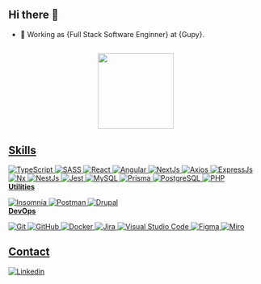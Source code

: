 ##  Hi there 👋

- 💼 Working as {Full Stack Software Enginner} at {Gupy}.

##

<div align="center">
  <a href="https://github.com/GabrielaRsanches">
 
  <img height="150em" src="https://github-readme-stats.vercel.app/api/top-langs/?username=GabrielaRsanches&layout=compact&langs_count=7&theme=dracula"/>
</div>

## Skills
![TypeScript](https://img.shields.io/badge/-Typescript-333333?style=flat&logo=typescript)
![SASS](https://img.shields.io/badge/-SASS-333333?style=flat&logo=SASS&logoColor=1572B6)
![React](https://img.shields.io/badge/-React-333333?style=flat&logo=react)
![Angular](https://img.shields.io/badge/-Angular-333333?style=flat&logo=angular)
![NextJs](https://img.shields.io/badge/-Next%20JS-333333?style=flat&logo=next)
![Axios](https://img.shields.io/badge/-Axios-333333?style=flat&logo=axios)
![ExpressJs](https://img.shields.io/badge/-Express%20JS-333333?style=flat&logo=express)
![Nx](https://img.shields.io/badge/-NX-333333?style=flat&logo=nx)
![NestJs](https://img.shields.io/badge/-Nest%20JS-333333?style=flat&logo=nest)
![Jest](https://img.shields.io/badge/-Jest-333333?style=flat&logo=jest)
![MySQL](https://img.shields.io/badge/-MySQL-333333?style=flat&logo=mysql)
![Prisma](https://img.shields.io/badge/-Prisma-333333?style=flat&logo=prisma)
![PostgreSQL](https://img.shields.io/badge/-PostgresSQL-333333?style=flat&logo=postgresql)
![PHP](https://img.shields.io/badge/-PHP-333333?style=flat&logo=php)
<br/>
**Utilities**

![Insomnia](https://img.shields.io/badge/-Insomnia-333333?style=flat&logo=insomnia)
![Postman](https://img.shields.io/badge/-Postman-333333?style=flat&logo=postman)
![Drupal](https://img.shields.io/badge/-Drupal-333333?style=flat&logo=drupal)
<br/>
**DevOps**

![Git](https://img.shields.io/badge/-Git-333333?style=flat&logo=git)
![GitHub](https://img.shields.io/badge/-GitHub-333333?style=flat&logo=github)
![Docker](https://img.shields.io/badge/-Docker-333333?style=flat&logo=docker)
![Jira](https://img.shields.io/badge/-Jira-333333?style=flat&logo=jira)
![Visual Studio Code](https://img.shields.io/badge/-Visual%20Studio%20Code-333333?style=flat&logo=visual-studio-code&logoColor=007ACC)
![Figma](https://img.shields.io/badge/-Figma-333333?style=flat&logo=figma&logoColor=007ACC)
![Miro](https://img.shields.io/badge/-Miro-333333?style=flat&logo=miro)
<br/>

## Contact
  
[![Linkedin](https://img.shields.io/badge/-blue?style=flat-square&logo=Linkedin&logoColor=white&link=https://www.linkedin.com/in/gabriela-sanches-developer/)](https://www.linkedin.com/in/gabriela-sanches-developer/)



